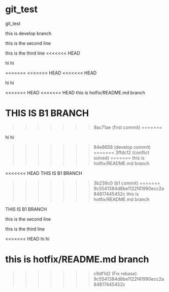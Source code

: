 # git_test
git_test


this is develop branch

this is the second line

this is the third line
<<<<<<< HEAD

hi hi

=======
<<<<<<< HEAD
<<<<<<< HEAD

hi hi

<<<<<<< HEAD
<<<<<<< HEAD
this is hotfix/README.md branch

THIS IS B1 BRANCH
=======
>>>>>>> 9ac71ae (first commit)
=======

hi hi
>>>>>>> 84e8658 (develop commit)
=======
>>>>>>> 3ffdc12 (conflict solved)
=======
this is hotfix/README.md branch

<<<<<<< HEAD
THIS IS B1 BRANCH
>>>>>>> 3b239c0 (b1 commit)
=======
>>>>>>> 9c5541384d8be1122f41990ecc2a84817445452c
this is hotfix/README.md branch

THIS IS B1 BRANCH

this is the second line

this is the third line

<<<<<<< HEAD
hi hi

this is hotfix/README.md branch
=======
>>>>>>> c9df1d2 (Fix rebase)
>>>>>>> 9c5541384d8be1122f41990ecc2a84817445452c
